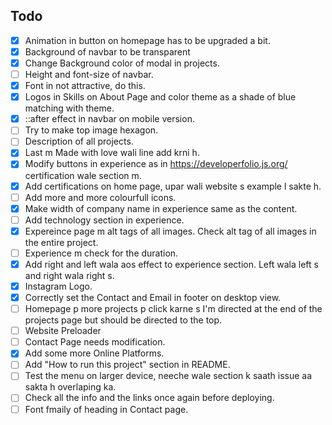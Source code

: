 ## Todo
- [x] Animation in button on homepage has to be upgraded a bit. 
- [x] Background of navbar to be transparent
- [x] Change Background color of modal in projects.
- [ ] Height and font-size of navbar.
- [x] Font in not attractive, do this. 
- [x] Logos in Skills on About Page and color theme as a shade of blue matching with theme.
- [x] ::after effect in navbar on mobile version. 
- [ ] Try to make top image hexagon.
- [ ] Description of all projects.
- [x] Last m Made with love wali line add krni h.
- [x] Modify buttons in experience as in https://developerfolio.js.org/ certification wale section m.
- [x] Add certifications on home page, upar wali website s example l sakte h.
- [ ] Add more and more colourfull icons. 
- [x] Make width of company name in experience same as the content.
- [ ] Add technology section in experience.
- [x] Expereince page m alt tags of all images. Check alt tag of all images in the entire project. 
- [ ] Experience m check for the duration.
- [x] Add right and left wala aos effect to experience section. Left wala left s and right wala right s.
- [x] Instagram Logo.
- [x] Correctly set the Contact and Email in footer on desktop view.
- [ ] Homepage p more projects p click karne s I'm directed at the end of the projects page but should be directed to the top.
- [ ] Website Preloader
- [ ] Contact Page needs modification.
- [x] Add some more Online Platforms.
- [ ] Add "How to run this project" section in README.
- [ ] Test the menu on larger device, neeche wale section k saath issue aa sakta h overlaping ka.
- [ ] Check all the info and the links once again before deploying.
- [ ] Font fmaily of heading in Contact page.